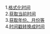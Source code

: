 1.[格式化时间](https://github.com/SonTeng/songteng2018/blob/master/Runoob.com/Java/Java%20Examples/Time/TestFormatTime.java)  
2.[获取当前时间](https://github.com/SonTeng/songteng2018/blob/master/Runoob.com/Java/Java%20Examples/Time/TestGetYearAndMonth.java)  
3.[获取年份、月份等](https://github.com/SonTeng/songteng2018/blob/master/Runoob.com/Java/Java%20Examples/Time/TestGetCurrentTime.java)  
4.[时间戳转换成时间](https://github.com/SonTeng/songteng2018/blob/master/Runoob.com/Java/Java%20Examples/Time/TestSimpleDateFormat.java)  
